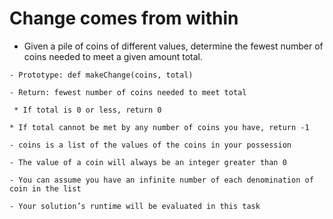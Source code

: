 # Change comes from within  

- Given a pile of coins of different values, determine the fewest number of coins needed to meet a given amount total.  

```
- Prototype: def makeChange(coins, total)  

- Return: fewest number of coins needed to meet total  

 * If total is 0 or less, return 0  

* If total cannot be met by any number of coins you have, return -1  

- coins is a list of the values of the coins in your possession  

- The value of a coin will always be an integer greater than 0  

- You can assume you have an infinite number of each denomination of coin in the list  

- Your solution’s runtime will be evaluated in this task  

```
